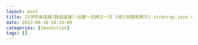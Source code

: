 ```yaml
---
layout: post
title: JS字符串连接(数组连接):创建一次拷贝一次 (减少创建和拷贝) strArray.join (减少创建临时字符串+拷贝)
date: 2013-06-18 16:33:00
categories: [JavaScript]
tags: []
---
```

           